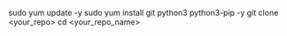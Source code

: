sudo yum update -y
sudo yum install git python3 python3-pip -y
git clone <your_repo>
cd <your_repo_name>

